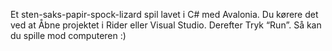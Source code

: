 Et sten-saks-papir-spock-lizard spil lavet i C# med Avalonia.
Du kørere det ved at Åbne projektet i Rider eller Visual Studio. Derefter Tryk “Run”. Så kan du spille mod computeren :)
